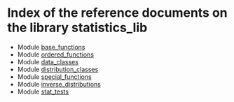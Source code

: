 # Index of the reference documents on the library statistics_lib

* Module [base_functions](./UD001_base_functions.md)
* Module [ordered_functions](./UD002_ordered_functions.md)
* Module [data_classes](./UD003_data_classes.md)
* Module [distribution_classes](./UD004_distribution_classes.md)
* Module [special_functions](./UD005_special_functions.md)
* Module [inverse_distributions](./UD006_inverse_distributions.md)
* Module [stat_tests](./UD007_stat_tests.md)
